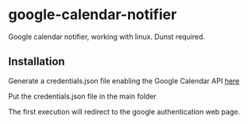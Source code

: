 # google-calendar-notifier
Google calendar notifier, working with linux. Dunst required.

## Installation

Generate a credentials.json file enabling the Google Calendar API [here](https://developers.google.com/calendar/quickstart/python)

Put the credentials.json file in the main folder

The first execution will redirect to the google authentication web page.
